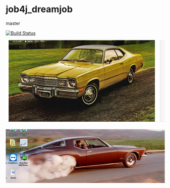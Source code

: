 # job4j_dreamjob
master

[![Build Status](https://travis-ci.org/bespalov0928/job4j_dreamjob.svg?branch=main)](https://travis-ci.org/bespalov0928/job4j_dreamjob)

![alt text](images/7.png)

![alt text](images/8.png)
